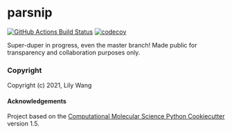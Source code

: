 parsnip
==============================
[//]: # (Badges)
[![GitHub Actions Build Status](https://github.com/REPLACE_WITH_OWNER_ACCOUNT/parsnip/workflows/CI/badge.svg)](https://github.com/REPLACE_WITH_OWNER_ACCOUNT/parsnip/actions?query=workflow%3ACI)
[![codecov](https://codecov.io/gh/REPLACE_WITH_OWNER_ACCOUNT/parsnip/branch/master/graph/badge.svg)](https://codecov.io/gh/REPLACE_WITH_OWNER_ACCOUNT/parsnip/branch/master)


Super-duper in progress, even the master branch! Made public for transparency and collaboration purposes only.

### Copyright

Copyright (c) 2021, Lily Wang


#### Acknowledgements
 
Project based on the 
[Computational Molecular Science Python Cookiecutter](https://github.com/molssi/cookiecutter-cms) version 1.5.
